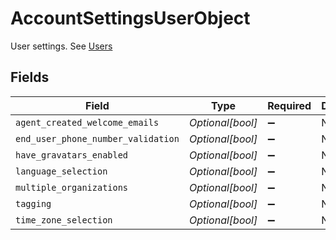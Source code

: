 # AccountSettingsUserObject

User settings. See [Users](#users)


## Fields

| Field                              | Type                               | Required                           | Description                        |
| ---------------------------------- | ---------------------------------- | ---------------------------------- | ---------------------------------- |
| `agent_created_welcome_emails`     | *Optional[bool]*                   | :heavy_minus_sign:                 | N/A                                |
| `end_user_phone_number_validation` | *Optional[bool]*                   | :heavy_minus_sign:                 | N/A                                |
| `have_gravatars_enabled`           | *Optional[bool]*                   | :heavy_minus_sign:                 | N/A                                |
| `language_selection`               | *Optional[bool]*                   | :heavy_minus_sign:                 | N/A                                |
| `multiple_organizations`           | *Optional[bool]*                   | :heavy_minus_sign:                 | N/A                                |
| `tagging`                          | *Optional[bool]*                   | :heavy_minus_sign:                 | N/A                                |
| `time_zone_selection`              | *Optional[bool]*                   | :heavy_minus_sign:                 | N/A                                |